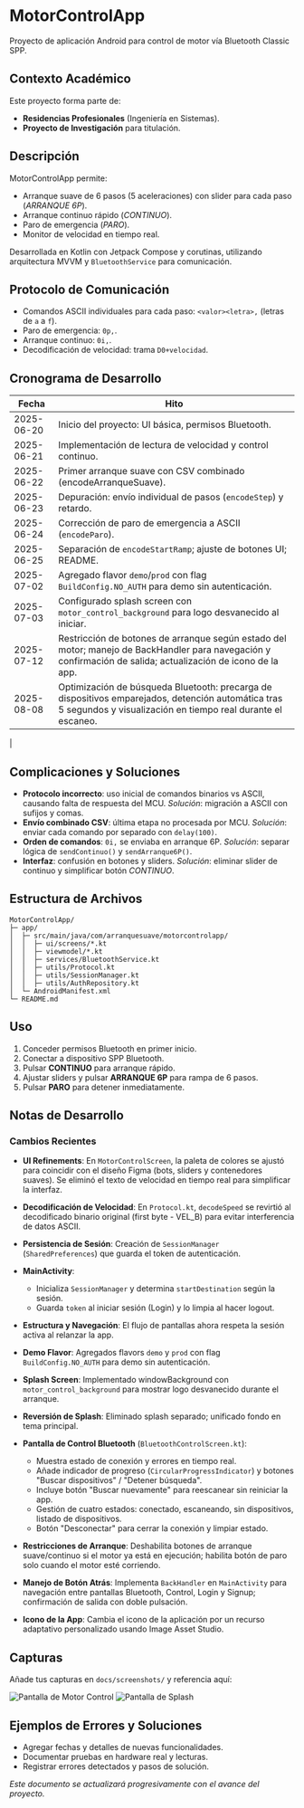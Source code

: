 # MotorControlApp

Proyecto de aplicación Android para control de motor vía Bluetooth Classic SPP.

## Contexto Académico
Este proyecto forma parte de:
- **Residencias Profesionales** (Ingeniería en Sistemas).
- **Proyecto de Investigación** para titulación.

## Descripción
MotorControlApp permite:
- Arranque suave de 6 pasos (5 aceleraciones) con slider para cada paso (_ARRANQUE 6P_).
- Arranque continuo rápido (_CONTINUO_).
- Paro de emergencia (_PARO_).
- Monitor de velocidad en tiempo real.

Desarrollada en Kotlin con Jetpack Compose y corutinas, utilizando arquitectura MVVM y `BluetoothService` para comunicación.

## Protocolo de Comunicación
- Comandos ASCII individuales para cada paso: `<valor><letra>,` (letras de `a` a `f`).
- Paro de emergencia: `0p,`.
- Arranque continuo: `0i,`.
- Decodificación de velocidad: trama `D0+velocidad`.

## Cronograma de Desarrollo
| Fecha       | Hito                                                       |
|-------------|------------------------------------------------------------|
| 2025-06-20  | Inicio del proyecto: UI básica, permisos Bluetooth.        |
| 2025-06-21  | Implementación de lectura de velocidad y control continuo. |
| 2025-06-22  | Primer arranque suave con CSV combinado (encodeArranqueSuave). |
| 2025-06-23  | Depuración: envío individual de pasos (`encodeStep`) y retardo. |
| 2025-06-24  | Corrección de paro de emergencia a ASCII (`encodeParo`).   |
| 2025-06-25  | Separación de `encodeStartRamp`; ajuste de botones UI; README. |
| 2025-07-02  | Agregado flavor `demo`/`prod` con flag `BuildConfig.NO_AUTH` para demo sin autenticación. |
| 2025-07-03  | Configurado splash screen con `motor_control_background` para logo desvanecido al iniciar. |
| 2025-07-12  | Restricción de botones de arranque según estado del motor; manejo de BackHandler para navegación y confirmación de salida; actualización de icono de la app. |
| 2025-08-08  | Optimización de búsqueda Bluetooth: precarga de dispositivos emparejados, detención automática tras 5 segundos y visualización en tiempo real durante el escaneo. |
|

## Complicaciones y Soluciones
- **Protocolo incorrecto**: uso inicial de comandos binarios vs ASCII, causando falta de respuesta del MCU. _Solución_: migración a ASCII con sufijos y comas.
- **Envío combinado CSV**: última etapa no procesada por MCU. _Solución_: enviar cada comando por separado con `delay(100)`.
- **Orden de comandos**: `0i,` se enviaba en arranque 6P. _Solución_: separar lógica de `sendContinuo()` y `sendArranque6P()`.
- **Interfaz**: confusión en botones y sliders. _Solución_: eliminar slider de continuo y simplificar botón _CONTINUO_.

## Estructura de Archivos
```
MotorControlApp/
├─ app/
│  ├─ src/main/java/com/arranquesuave/motorcontrolapp/
│  │  ├─ ui/screens/*.kt  
│  │  ├─ viewmodel/*.kt
│  │  ├─ services/BluetoothService.kt
│  │  ├─ utils/Protocol.kt
│  │  ├─ utils/SessionManager.kt
│  │  ├─ utils/AuthRepository.kt
│  └─ AndroidManifest.xml
└─ README.md
```

## Uso
1. Conceder permisos Bluetooth en primer inicio.
2. Conectar a dispositivo SPP Bluetooth.
3. Pulsar **CONTINUO** para arranque rápido.
4. Ajustar sliders y pulsar **ARRANQUE 6P** para rampa de 6 pasos.
5. Pulsar **PARO** para detener inmediatamente.

## Notas de Desarrollo

### Cambios Recientes
- **UI Refinements**: En `MotorControlScreen`, la paleta de colores se ajustó para coincidir con el diseño Figma (bots, sliders y contenedores suaves). Se eliminó el texto de velocidad en tiempo real para simplificar la interfaz.
- **Decodificación de Velocidad**: En `Protocol.kt`, `decodeSpeed` se revirtió al decodificado binario original (first byte - VEL_B) para evitar interferencia de datos ASCII.
- **Persistencia de Sesión**: Creación de `SessionManager` (`SharedPreferences`) que guarda el token de autenticación.
- **MainActivity**:
  - Inicializa `SessionManager` y determina `startDestination` según la sesión.
  - Guarda `token` al iniciar sesión (Login) y lo limpia al hacer logout.
- **Estructura y Navegación**: El flujo de pantallas ahora respeta la sesión activa al relanzar la app.
- **Demo Flavor**: Agregados flavors `demo` y `prod` con flag `BuildConfig.NO_AUTH` para demo sin autenticación.
- **Splash Screen**: Implementado windowBackground con `motor_control_background` para mostrar logo desvanecido durante el arranque.
- **Reversión de Splash**: Eliminado splash separado; unificado fondo en tema principal.
- **Pantalla de Control Bluetooth** (`BluetoothControlScreen.kt`):
    - Muestra estado de conexión y errores en tiempo real.
    - Añade indicador de progreso (`CircularProgressIndicator`) y botones "Buscar dispositivos" / "Detener búsqueda".
    - Incluye botón "Buscar nuevamente" para reescanear sin reiniciar la app.
    - Gestión de cuatro estados: conectado, escaneando, sin dispositivos, listado de dispositivos.
    - Botón "Desconectar" para cerrar la conexión y limpiar estado.

- **Restricciones de Arranque**: Deshabilita botones de arranque suave/continuo si el motor ya está en ejecución; habilita botón de paro solo cuando el motor esté corriendo.
- **Manejo de Botón Atrás**: Implementa `BackHandler` en `MainActivity` para navegación entre pantallas Bluetooth, Control, Login y Signup; confirmación de salida con doble pulsación.
- **Icono de la App**: Cambia el icono de la aplicación por un recurso adaptativo personalizado usando Image Asset Studio.

## Capturas

<!-- Inserta aquí capturas de pantalla de la app -->

Añade tus capturas en `docs/screenshots/` y referencia aquí:

![Pantalla de Motor Control](docs/screenshots/motor_control.png)
![Pantalla de Splash](docs/screenshots/splash.png)
<!-- Otras capturas -->

## Ejemplos de Errores y Soluciones

<!-- Inserta aquí capturas de errores detectados y descripción de la solución -->
- Agregar fechas y detalles de nuevas funcionalidades.
- Documentar pruebas en hardware real y lecturas.
- Registrar errores detectados y pasos de solución.

*Este documento se actualizará progresivamente con el avance del proyecto.*
